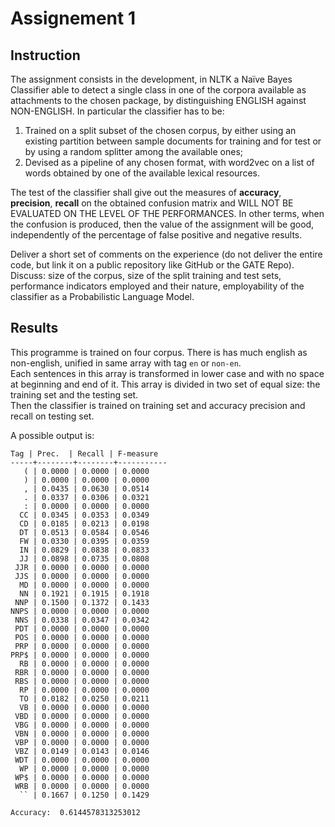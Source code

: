# Assignement 1
## Instruction
The assignment consists in the development, in NLTK a Naïve Bayes Classifier able to detect a single class in one of the corpora available as attachments to the chosen package, by distinguishing ENGLISH against NON-ENGLISH. In particular the classifier has to be:

1. Trained on a split subset of the chosen corpus, by either using an existing partition between sample documents for training and for test or by using a random splitter among the available ones;
2. Devised as a pipeline of any chosen format, with word2vec on a list of words obtained by one of the available lexical resources.

The test of the classifier shall give out the measures of **accuracy**, **precision**, **recall** on the obtained confusion matrix and WILL NOT BE EVALUATED ON THE LEVEL OF THE PERFORMANCES. In other terms, when the confusion is produced, then the value of the assignment will be good, independently of the percentage of false positive and negative results.

Deliver a short set of comments on the experience (do not deliver the entire code, but link it on a public repository like GitHub or the GATE Repo). Discuss: size of the corpus, size of the split training and test sets, performance indicators employed and their nature, employability of the classifier as a Probabilistic Language Model.

## Results
This programme is trained on four corpus. There is has much english as non-english, unified in same array with tag `en` or `non-en`.  
Each sentences in this array is transformed in lower case and with no space at beginning and end of it.
This array is divided in two set of equal size: the training set and the testing set.  
Then the classifier is trained on training set and accuracy precision and recall on testing set.

A possible output is:
```
Tag | Prec.  | Recall | F-measure
-----+--------+--------+-----------
   ( | 0.0000 | 0.0000 | 0.0000
   ) | 0.0000 | 0.0000 | 0.0000
   , | 0.0435 | 0.0630 | 0.0514
   . | 0.0337 | 0.0306 | 0.0321
   : | 0.0000 | 0.0000 | 0.0000
  CC | 0.0345 | 0.0353 | 0.0349
  CD | 0.0185 | 0.0213 | 0.0198
  DT | 0.0513 | 0.0584 | 0.0546
  FW | 0.0330 | 0.0395 | 0.0359
  IN | 0.0829 | 0.0838 | 0.0833
  JJ | 0.0898 | 0.0735 | 0.0808
 JJR | 0.0000 | 0.0000 | 0.0000
 JJS | 0.0000 | 0.0000 | 0.0000
  MD | 0.0000 | 0.0000 | 0.0000
  NN | 0.1921 | 0.1915 | 0.1918
 NNP | 0.1500 | 0.1372 | 0.1433
NNPS | 0.0000 | 0.0000 | 0.0000
 NNS | 0.0338 | 0.0347 | 0.0342
 PDT | 0.0000 | 0.0000 | 0.0000
 POS | 0.0000 | 0.0000 | 0.0000
 PRP | 0.0000 | 0.0000 | 0.0000
PRP$ | 0.0000 | 0.0000 | 0.0000
  RB | 0.0000 | 0.0000 | 0.0000
 RBR | 0.0000 | 0.0000 | 0.0000
 RBS | 0.0000 | 0.0000 | 0.0000
  RP | 0.0000 | 0.0000 | 0.0000
  TO | 0.0182 | 0.0250 | 0.0211
  VB | 0.0000 | 0.0000 | 0.0000
 VBD | 0.0000 | 0.0000 | 0.0000
 VBG | 0.0000 | 0.0000 | 0.0000
 VBN | 0.0000 | 0.0000 | 0.0000
 VBP | 0.0000 | 0.0000 | 0.0000
 VBZ | 0.0149 | 0.0143 | 0.0146
 WDT | 0.0000 | 0.0000 | 0.0000
  WP | 0.0000 | 0.0000 | 0.0000
 WP$ | 0.0000 | 0.0000 | 0.0000
 WRB | 0.0000 | 0.0000 | 0.0000
  `` | 0.1667 | 0.1250 | 0.1429

Accuracy:  0.6144578313253012
```